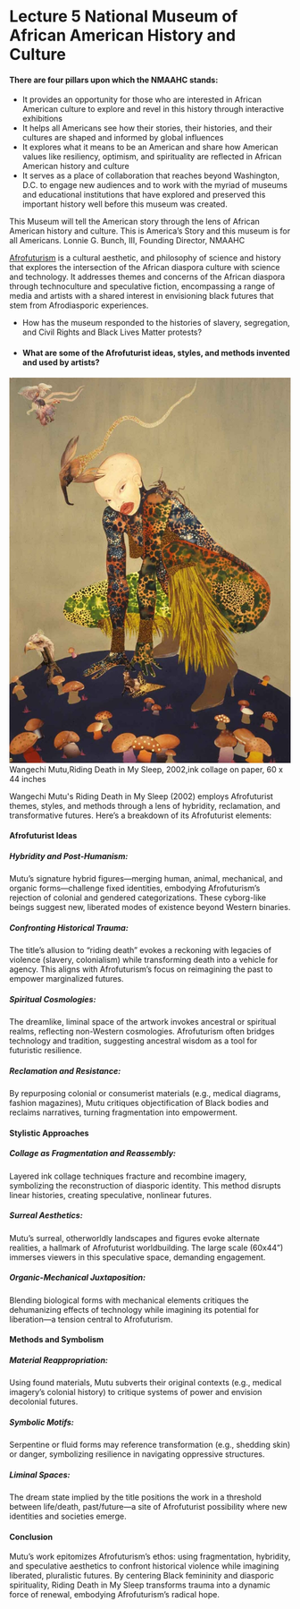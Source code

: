 # Lecture 5 National Museum of African American History and Culture
#### There are four pillars upon which the NMAAHC stands:
- It provides an opportunity for those who are interested in African American
culture to explore and revel in this history through interactive exhibitions
- It helps all Americans see how their stories, their histories, and their cultures are
shaped and informed by global influences
- It explores what it means to be an American and share how American values like
resiliency, optimism, and spirituality are reflected in African American history and
culture
- It serves as a place of collaboration that reaches beyond Washington, D.C. to
engage new audiences and to work with the myriad of museums and educational
institutions that have explored and preserved this important history well before
this museum was created.

This Museum will tell the American story through the lens of African American
history and culture. This is America’s Story and this museum is for all
Americans. Lonnie G. Bunch, III, Founding Director, NMAAHC

[Afrofuturism](https://en.wikipedia.org/wiki/Afrofuturism) is a cultural aesthetic, and philosophy of science and history that explores the intersection of the African
diaspora culture with science and technology. It addresses
themes and concerns of the African diaspora through technoculture and speculative fiction,
encompassing a range of media and artists with a shared
interest in envisioning black futures that stem from Afrodiasporic experiences.

- How has the museum responded to the histories of slavery,
segregation, and Civil Rights and Black Lives Matter protests?
- #### What are some of the Afrofuturist ideas, styles, and methods invented and used by artists?
![Wangechi Mutu](./WangechiMutu.jpg "Wangechi Mutu")
Wangechi Mutu,Riding Death in My Sleep, 2002,ink collage on paper, 60 x 44 inches

Wangechi Mutu's Riding Death in My Sleep (2002) employs Afrofuturist themes, styles, and methods through a lens of hybridity, reclamation, and transformative futures. Here’s a breakdown of its Afrofuturist elements:

#### Afrofuturist Ideas
##### Hybridity and Post-Humanism:
Mutu’s signature hybrid figures—merging human, animal, mechanical, and organic forms—challenge fixed identities, embodying Afrofuturism’s rejection of colonial and gendered categorizations. These cyborg-like beings suggest new, liberated modes of existence beyond Western binaries.

##### Confronting Historical Trauma:
The title’s allusion to “riding death” evokes a reckoning with legacies of violence (slavery, colonialism) while transforming death into a vehicle for agency. This aligns with Afrofuturism’s focus on reimagining the past to empower marginalized futures.

##### Spiritual Cosmologies:
The dreamlike, liminal space of the artwork invokes ancestral or spiritual realms, reflecting non-Western cosmologies. Afrofuturism often bridges technology and tradition, suggesting ancestral wisdom as a tool for futuristic resilience.

##### Reclamation and Resistance:
By repurposing colonial or consumerist materials (e.g., medical diagrams, fashion magazines), Mutu critiques objectification of Black bodies and reclaims narratives, turning fragmentation into empowerment.

#### Stylistic Approaches
##### Collage as Fragmentation and Reassembly:
Layered ink collage techniques fracture and recombine imagery, symbolizing the reconstruction of diasporic identity. This method disrupts linear histories, creating speculative, nonlinear futures.

##### Surreal Aesthetics:
Mutu’s surreal, otherworldly landscapes and figures evoke alternate realities, a hallmark of Afrofuturist worldbuilding. The large scale (60x44”) immerses viewers in this speculative space, demanding engagement.

##### Organic-Mechanical Juxtaposition:
Blending biological forms with mechanical elements critiques the dehumanizing effects of technology while imagining its potential for liberation—a tension central to Afrofuturism.

#### Methods and Symbolism
##### Material Reappropriation:
Using found materials, Mutu subverts their original contexts (e.g., medical imagery’s colonial history) to critique systems of power and envision decolonial futures.

##### Symbolic Motifs:
Serpentine or fluid forms may reference transformation (e.g., shedding skin) or danger, symbolizing resilience in navigating oppressive structures.

##### Liminal Spaces:
The dream state implied by the title positions the work in a threshold between life/death, past/future—a site of Afrofuturist possibility where new identities and societies emerge.

#### Conclusion
Mutu’s work epitomizes Afrofuturism’s ethos: using fragmentation, hybridity, and speculative aesthetics to confront historical violence while imagining liberated, pluralistic futures. By centering Black femininity and diasporic spirituality, Riding Death in My Sleep transforms trauma into a dynamic force of renewal, embodying Afrofuturism’s radical hope.


